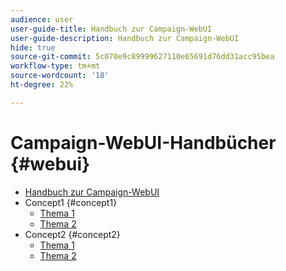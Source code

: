 ```yaml
---
audience: user
user-guide-title: Handbuch zur Campaign-WebUI
user-guide-description: Handbuch zur Campaign-WebUI
hide: true
source-git-commit: 5c070e9c89999627110e65691d76dd31acc95bea
workflow-type: tm+mt
source-wordcount: '18'
ht-degree: 22%

---
```



# Campaign-WebUI-Handbücher {#webui}

+ [Handbuch zur Campaign-WebUI](home.md)
+ Concept1 {#concept1}
   + [Thema 1](concept1/topic1.md)
   + [Thema 2](concept1/topic2.md)
+ Concept2 {#concept2}
   + [Thema 1](concept2/topic1.md)
   + [Thema 2](concept2/topic2.md)

